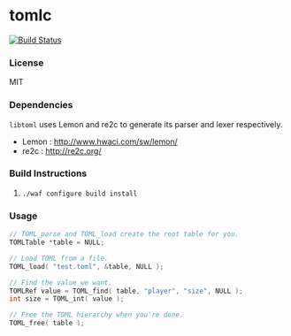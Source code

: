 # tomlc

[![Build Status](https://drone.io/github.com/mzgoddard/tomlc/status.png)](https://drone.io/github.com/mzgoddard/tomlc/latest)

### License

MIT

### Dependencies

`libtoml` uses Lemon and re2c to generate its parser and lexer respectively.

- Lemon : http://www.hwaci.com/sw/lemon/
- re2c : http://re2c.org/

### Build Instructions

1. `./waf configure build install`

### Usage

```c
// TOML_parse and TOML_load create the root table for you.
TOMLTable *table = NULL;

// Load TOML from a file.
TOML_load( "test.toml", &table, NULL );

// Find the value we want.
TOMLRef value = TOML_find( table, "player", "size", NULL );
int size = TOML_int( value );

// Free the TOML hierarchy when you're done.
TOML_free( table );
```
